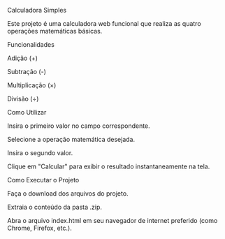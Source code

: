 Calculadora Simples

 Este projeto é uma calculadora web funcional que realiza as quatro operações matemáticas básicas.

Funcionalidades

Adição (+)

Subtração (-)

Multiplicação (×)

Divisão (÷)

Como Utilizar

Insira o primeiro valor no campo correspondente.

Selecione a operação matemática desejada.

Insira o segundo valor.

Clique em "Calcular" para exibir o resultado instantaneamente na tela.

Como Executar o Projeto

Faça o download dos arquivos do projeto.

Extraia o conteúdo da pasta .zip.

Abra o arquivo index.html em seu navegador de internet preferido (como Chrome, Firefox, etc.).